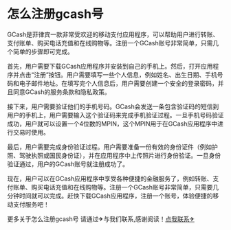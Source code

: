 # 怎么注册gcash号

GCash是菲律宾一款非常受欢迎的移动支付应用程序，可以帮助用户进行转账、支付账单、购买电话充值和在线购物等。注册一个GCash账号非常简单，只需几个简单的步骤即可完成。

首先，用户需要下载GCash应用程序并安装到自己的手机上。然后，打开应用程序并点击“注册”按钮。用户需要填写一些个人信息，例如姓名、出生日期、手机号码和电子邮件地址。在填写完个人信息后，用户需要创建一个安全的登录密码，并且同意GCash的服务条款和隐私政策。

接下来，用户需要验证他们的手机号码。GCash会发送一条包含验证码的短信到用户的手机上，用户需要输入这个验证码来完成手机验证过程。一旦手机号码验证成功，用户就可以设置一个4位数的MPIN，这个MPIN用于在GCash应用程序中进行交易时使用。

最后，用户需要完成身份验证过程。用户需要准备一份有效的身份证件（例如护照、驾驶执照或国民身份证），并在应用程序中上传照片进行身份验证。一旦身份验证通过，用户的GCash账号就注册成功了。

现在，用户可以在GCash应用程序中享受各种便捷的金融服务了，例如转账、支付账单、购买电话充值和在线购物等。注册一个GCash账号非常简单，只需要几分钟时间就可以完成。赶快下载GCash应用程序，注册一个账号，体验便捷的移动支付服务吧！

更多关于怎么注册gcash号 请通过✈与我们联系,感谢阅读！[点我联系✈](https://file.G208.com)